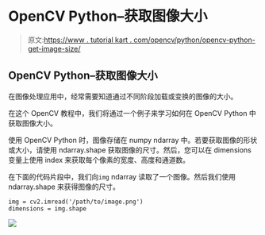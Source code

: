 # OpenCV Python–获取图像大小

> 原文:[https://www . tutorial kart . com/opencv/python/opencv-python-get-image-size/](https://www.tutorialkart.com/opencv/python/opencv-python-get-image-size/)

## OpenCV Python–获取图像大小

在图像处理应用中，经常需要知道通过不同阶段加载或变换的图像的大小。

在这个 OpenCV 教程中，我们将通过一个例子来学习如何在 OpenCV Python 中获取图像大小。

使用 OpenCV Python 时，图像存储在 numpy ndarray 中。若要获取图像的形状或大小，请使用 ndarray.shape 获取图像的尺寸。然后，您可以在 dimensions 变量上使用 index 来获取每个像素的宽度、高度和通道数。

在下面的代码片段中，我们向`img` ndarray 读取了一个图像。然后我们使用 ndarray.shape 来获得图像的尺寸。

```
img = cv2.imread('/path/to/image.png')
dimensions = img.shape
```

[![](../Images/925da31b32d6bc3827932f6c8afb11bb.png)](https://www.tutorialkart.com/)